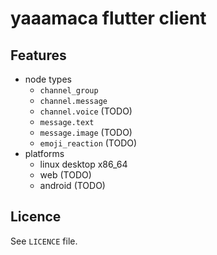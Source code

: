 # yaaamaca flutter client

## Features

- node types
    - `channel_group`
    - `channel.message`
    - `channel.voice` (TODO)
    - `message.text`
    - `message.image` (TODO)
    - `emoji_reaction` (TODO)
- platforms
    - linux desktop x86_64
    - web (TODO)
    - android (TODO) 

## Licence

See `LICENCE` file.
